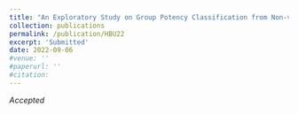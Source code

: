 ```yaml
---
title: "An Exploratory Study on Group Potency Classification from Non-verbal Social Behaviours"
collection: publications
permalink: /publication/HBU22
excerpt: 'Submitted'
date: 2022-09-06
#venue: ''
#paperurl: ''
#citation: 
---
```

*Accepted*